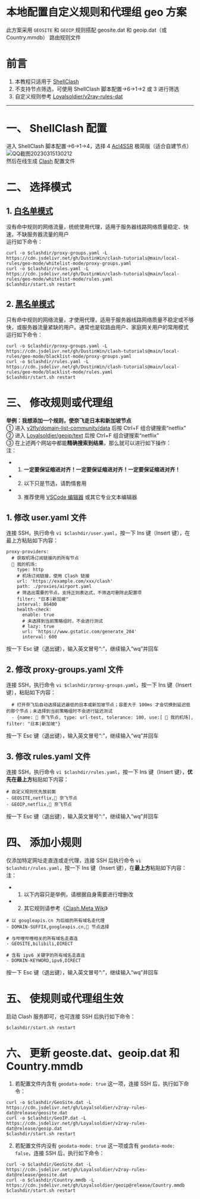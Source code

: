 # 本地配置自定义规则和代理组 geo 方案
此方案采用 `GEOSITE` 和 `GEOIP` 规则搭配 geosite.dat 和 geoip.dat（或 Country.mmdb） 路由规则文件
# 前言
1. 本教程只适用于 [ShellClash](https://github.com/juewuy/ShellClash)
2. 不支持节点筛选，可使用 ShellClash 脚本配置->6->1->2 或 3 进行筛选
3. 自定义规则参考 [Loyalsoldier/v2ray-rules-dat](https://github.com/Loyalsoldier/v2ray-rules-dat)
---
# 一、 ShellClash 配置
进入 ShellClash 脚本配置->6->1->4，选择 4 [Acl4SSR](https://acl4ssr-sub.github.io/) 极简版（适合自建节点）  
![QQ截图20230315130212](https://user-images.githubusercontent.com/45238096/225292060-270091da-324b-4c84-8f94-74c2fcb2dc75.png)  
然后在线生成 [Clash](https://github.com/Dreamacro/clash/wiki) 配置文件
# 二、 选择模式
## 1. [白名单模式](https://cdn.jsdelivr.net/gh/DustinWin/clash-tutorials@main/rule-templates/geo-mode/template_whitelist.yaml)
没有命中规则的网络流量，统统使用代理，适用于服务器线路网络质量稳定、快速，不缺服务器流量的用户  
运行如下命令：
```
curl -o $clashdir/proxy-groups.yaml -L https://cdn.jsdelivr.net/gh/DustinWin/clash-tutorials@main/local-rules/geo-mode/whitelist-mode/proxy-groups.yaml
curl -o $clashdir/rules.yaml -L https://cdn.jsdelivr.net/gh/DustinWin/clash-tutorials@main/local-rules/geo-mode/whitelist-mode/rules.yaml
$clashdir/start.sh restart
```
## 2. [黑名单模式](https://cdn.jsdelivr.net/gh/DustinWin/clash-tutorials@main/rule-templates/geo-mode/template_blacklist.yaml)
只有命中规则的网络流量，才使用代理，适用于服务器线路网络质量不稳定或不够快，或服务器流量紧缺的用户。通常也是软路由用户、家庭网关用户的常用模式  
运行如下命令：
```
curl -o $clashdir/proxy-groups.yaml -L https://cdn.jsdelivr.net/gh/DustinWin/clash-tutorials@main/local-rules/geo-mode/blacklist-mode/proxy-groups.yaml
curl -o $clashdir/rules.yaml -L https://cdn.jsdelivr.net/gh/DustinWin/clash-tutorials@main/local-rules/geo-mode/blacklist-mode/rules.yaml
$clashdir/start.sh restart
```
# 三、 修改规则或代理组
**举例：我想添加一个规则，使奈飞走日本和新加坡节点**  
① 进入 [v2fly/domain-list-community/data](https://github.com/v2fly/domain-list-community/tree/master/data) 后按 Ctrl+F 组合键搜索“netflix”  
② 进入 [Loyalsoldier/geoip/text](https://github.com/Loyalsoldier/geoip/tree/release/text) 后按 Ctrl+F 组合键搜索“netflix”  
③ 在上述两个网站中都能**精确搜索到结果**，那么就可以进行如下操作：  
注：
- 1. **一定要保证缩进对齐！一定要保证缩进对齐！一定要保证缩进对齐！**
- 2. 以下只是节选，请酌情套用
- 3. 推荐使用 [VSCode 编辑器](https://code.visualstudio.com/Download) 或其它专业文本编辑器

## 1. 修改 user.yaml 文件
连接 SSH，执行命令 `vi $clashdir/user.yaml`，按一下 Ins 键（Insert 键），在最上方粘贴如下内容：
```
proxy-providers:
  # 获取机场订阅链接内的所有节点
  🛫 我的机场:
    type: http
    # 机场订阅链接，使用 Clash 链接
    url: 'https://example.com/xxx/clash'
    path: ./proxies/airport.yaml
    # 筛选出需要的节点，支持正则表达式，不筛选可删除此配置项
    filter: "日本|新加坡"
    interval: 86400
    health-check:
      enable: true
      # 未选择到当前策略组时，不会进行测试
      # lazy: true
      url: 'https://www.gstatic.com/generate_204'
      interval: 600
```
按一下 Esc 键（退出键），输入英文冒号“:”，继续输入“wq”并回车
## 2. 修改 proxy-groups.yaml 文件
连接 SSH，执行命令 `vi $clashdir/proxy-groups.yaml`，按一下 Ins 键（Insert 键），粘贴如下内容：
```
  # 打开奈飞后自动选择延迟最低的日本或新加坡节点；容差大于 100ms 才会切换到延迟低的那个节点；未选择到当前策略组时不会进行延迟测试
  - {name: 🎥 奈飞节点, type: url-test, tolerance: 100, use:[ 🛫 我的机场], filter: "日本|新加坡"}
```
按一下 Esc 键（退出键），输入英文冒号“:”，继续输入“wq”并回车
## 3. 修改 rules.yaml 文件
连接 SSH，执行命令 `vi $clashdir/rules.yaml`，按一下 Ins 键（Insert 键），**优先在最上方**粘贴如下内容：
```
# 自定义规则优先放前面
- GEOSITE,netflix,🎥 奈飞节点
- GEOIP,netflix,🎥 奈飞节点
```
按一下 Esc 键（退出键），输入英文冒号“:”，继续输入“wq”并回车
# 四、 添加小规则
仅添加特定网址走直连或走代理，连接 SSH 后执行命令 `vi $clashdir/rules.yaml`，按一下 Ins 键（Insert 键），在**最上方**粘贴如下内容：  
注：
- 1. 以下内容只是举例，请根据自身需要进行增删改
- 2. 其它规则请参考《[Clash.Meta Wiki](https://clash-meta.wiki/config/rules)》

```
# 以 googleapis.cn 为后缀的所有域名走代理
- DOMAIN-SUFFIX,googleapis.cn,🚀 节点选择

# 与哔哩哔哩相关的所有域名走直连
- GEOSITE,bilibili,DIRECT

# 含有 ipv6 关键字的所有域名走直连
- DOMAIN-KEYWORD,ipv6,DIRECT
```
按一下 Esc 键（退出键），输入英文冒号“:”，继续输入“wq”并回车
# 五、 使规则或代理组生效
启动 Clash 服务即可，也可连接 SSH 后执行如下命令：
```
$clashdir/start.sh restart
```
# 六、 更新 geoste.dat、geoip.dat 和 Country.mmdb
1. 若配置文件内含有 `geodata-mode: true` 这一项，连接 SSH 后，执行如下命令：
```
curl -o $clashdir/GeoSite.dat -L https://cdn.jsdelivr.net/gh/Loyalsoldier/v2ray-rules-dat@release/geosite.dat
curl -o $clashdir/GeoIP.dat -L https://cdn.jsdelivr.net/gh/Loyalsoldier/v2ray-rules-dat@release/geoip.dat
$clashdir/start.sh restart
```
2. 若配置文件内没有 `geodata-mode: true` 这一项或含有 `geodata-mode: false`，连接 SSH 后，执行如下命令：
```
curl -o $clashdir/GeoSite.dat -L https://cdn.jsdelivr.net/gh/Loyalsoldier/v2ray-rules-dat@release/geosite.dat
curl -o $clashdir/Country.mmdb -L https://cdn.jsdelivr.net/gh/Loyalsoldier/geoip@release/Country.mmdb
$clashdir/start.sh restart
```
